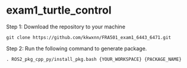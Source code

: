 # exam1_turtle_control
Step 1: Download the repository to your machine
```
git clone https://github.com/kkwxnn/FRA501_exam1_6443_6471.git
```
Step 2: Run the following command to generate package.
```
. ROS2_pkg_cpp_py/install_pkg.bash {YOUR_WORKSPACE} {PACKAGE_NAME}

```
